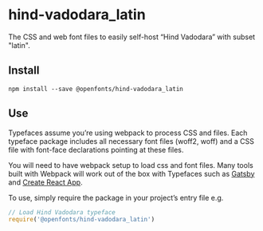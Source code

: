 
# hind-vadodara_latin

The CSS and web font files to easily self-host “Hind Vadodara” with subset "latin".

## Install

`npm install --save @openfonts/hind-vadodara_latin`

## Use

Typefaces assume you’re using webpack to process CSS and files. Each typeface
package includes all necessary font files (woff2, woff) and a CSS file with
font-face declarations pointing at these files.

You will need to have webpack setup to load css and font files. Many tools built
with Webpack will work out of the box with Typefaces such as [Gatsby](https://github.com/gatsbyjs/gatsby)
and [Create React App](https://github.com/facebookincubator/create-react-app).

To use, simply require the package in your project’s entry file e.g.

```javascript
// Load Hind Vadodara typeface
require('@openfonts/hind-vadodara_latin')
```
